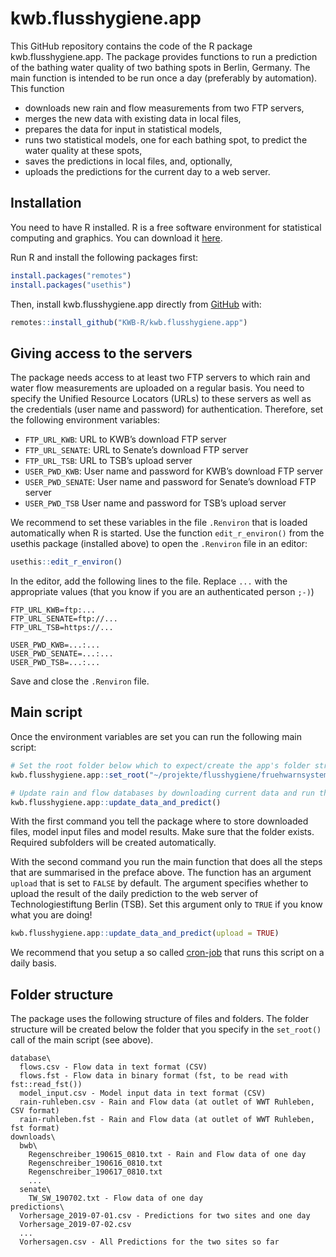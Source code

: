 
<!-- README.md is generated from README.Rmd. Please edit that file -->

# kwb.flusshygiene.app

<!-- badges: start -->

<!-- badges: end -->

This GitHub repository contains the code of the R package
kwb.flusshygiene.app. The package provides functions to run a prediction
of the bathing water quality of two bathing spots in Berlin, Germany.
The main function is intended to be run once a day (preferably by
automation). This function

  - downloads new rain and flow measurements from two FTP servers,
  - merges the new data with existing data in local files,
  - prepares the data for input in statistical models,
  - runs two statistical models, one for each bathing spot, to predict
    the water quality at these spots,
  - saves the predictions in local files, and, optionally,
  - uploads the predictions for the current day to a web server.

## Installation

You need to have R installed. R is a free software environment for
statistical computing and graphics. You can download it
[here](https://cran.uni-muenster.de/).

Run R and install the following packages first:

``` r
install.packages("remotes")
install.packages("usethis")
```

Then, install kwb.flusshygiene.app directly from
[GitHub](https://github.com/) with:

``` r
remotes::install_github("KWB-R/kwb.flusshygiene.app")
```

## Giving access to the servers

The package needs access to at least two FTP servers to which rain and
water flow measurements are uploaded on a regular basis. You need to
specify the Unified Resource Locators (URLs) to these servers as well as
the credentials (user name and password) for authentication. Therefore,
set the following environment variables:

  - `FTP_URL_KWB`: URL to KWB’s download FTP server
  - `FTP_URL_SENATE`: URL to Senate’s download FTP server
  - `FTP_URL_TSB`: URL to TSB’s upload server
  - `USER_PWD_KWB`: User name and password for KWB’s download FTP server
  - `USER_PWD_SENATE`: User name and password for Senate’s download FTP
    server
  - `USER_PWD_TSB` User name and password for TSB’s upload server

We recommend to set these variables in the file `.Renviron` that is
loaded automatically when R is started. Use the function
`edit_r_environ()` from the usethis package (installed above) to open
the `.Renviron` file in an editor:

``` r
usethis::edit_r_environ()
```

In the editor, add the following lines to the file. Replace `...` with
the appropriate values (that you know if you are an authenticated person
`;-)`)

    FTP_URL_KWB=ftp:...
    FTP_URL_SENATE=ftp://...
    FTP_URL_TSB=https://...
    
    USER_PWD_KWB=...:...
    USER_PWD_SENATE=...:...
    USER_PWD_TSB=...:...

Save and close the `.Renviron` file.

## Main script

Once the environment variables are set you can run the following main
script:

``` r
# Set the root folder below which to expect/create the app's folder structure
kwb.flusshygiene.app::set_root("~/projekte/flusshygiene/fruehwarnsystem")

# Update rain and flow databases by downloading current data and run the model
kwb.flusshygiene.app::update_data_and_predict()
```

With the first command you tell the package where to store downloaded
files, model input files and model results. Make sure that the folder
exists. Required subfolders will be created automatically.

With the second command you run the main function that does all the
steps that are summarised in the preface above. The function has an
argument `upload` that is set to `FALSE` by default. The argument
specifies whether to upload the result of the daily prediction to the
web server of Technologiestiftung Berlin (TSB). Set this argument only
to `TRUE` if you know what you are doing\!

``` r
kwb.flusshygiene.app::update_data_and_predict(upload = TRUE)
```

We recommend that you setup a so called
[cron-job](https://en.wikipedia.org/wiki/Cron) that runs this script on
a daily basis.

## Folder structure

The package uses the following structure of files and folders. The
folder structure will be created below the folder that you specify in
the `set_root()` call of the main script (see above).

    database\
      flows.csv - Flow data in text format (CSV)
      flows.fst - Flow data in binary format (fst, to be read with fst::read_fst())
      model_input.csv - Model input data in text format (CSV)
      rain-ruhleben.csv - Rain and Flow data (at outlet of WWT Ruhleben, CSV format)
      rain-ruhleben.fst - Rain and Flow data (at outlet of WWT Ruhleben, fst format)
    downloads\
      bwb\
        Regenschreiber_190615_0810.txt - Rain and Flow data of one day
        Regenschreiber_190616_0810.txt
        Regenschreiber_190617_0810.txt
        ...
      senate\
        TW_SW_190702.txt - Flow data of one day
    predictions\
      Vorhersage_2019-07-01.csv - Predictions for two sites and one day
      Vorhersage_2019-07-02.csv
      ...
      Vorhersagen.csv - All Predictions for the two sites so far
